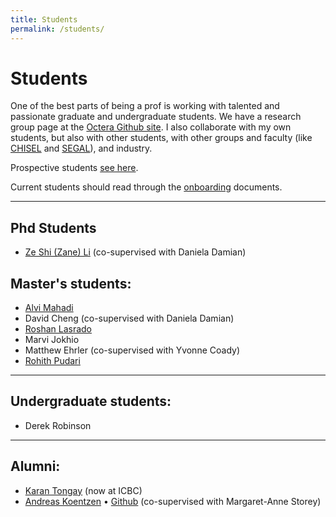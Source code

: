 ```yaml
---
title: Students
permalink: /students/
---
```


# Students
One of the best parts of being a prof is working with talented and passionate graduate and undergraduate students. We have a research group page at the [Octera Github site](https://github.com/octeraIS/). I also collaborate with my own students, but also with other students, with other groups and faculty (like [CHISEL](https://thechiselgroup.org) and [SEGAL](https://http://thesegalgroup.org)), and industry. 

Prospective students [see here](/prospective/).

Current students should read through the [onboarding](https://github.com/neilernst/Onboarding) documents. 

----

## Phd Students

* [Ze Shi (Zane) Li](http://thesegalgroup.org/people/ze-shi-li/) (co-supervised with Daniela Damian)

## Master's students:

* [Alvi Mahadi](https://github.com/alvi2496)
* David Cheng (co-supervised with Daniela Damian)
* [Roshan Lasrado](https://roshanlas.com)
* Marvi Jokhio
* Matthew Ehrler (co-supervised with Yvonne Coady)
* [Rohith Pudari](https://rohith-hacker.github.io/cv/)
  
----
## Undergraduate students:

* Derek Robinson

----
## Alumni:

* [Karan Tongay](https://github.com/karantongay) (now at ICBC)
* [Andreas Koentzen](http://www.apkc.net/) • [Github](https://github.com/k-zen) (co-supervised with Margaret-Anne Storey)




